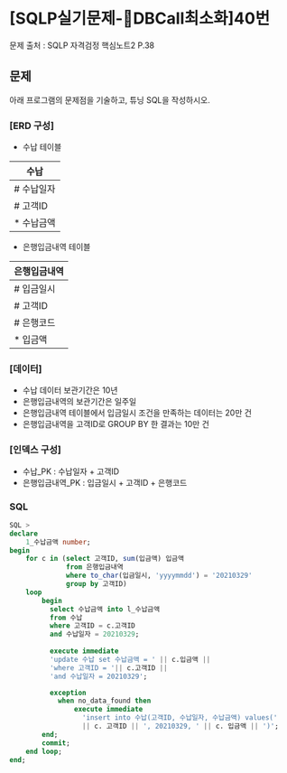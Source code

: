 # \[SQLP실기문제-DBCall최소화]40번

문제 출처 : SQLP 자격검정 핵심노트2 P.38

## 문제

아래 프로그램의 문제점을 기술하고, 튜닝 SQL을 작성하시오.

### \[ERD 구성]

* 수납 테이블

| 수납      |
| ------- |
| # 수납일자  |
| # 고객ID  |
| \* 수납금액 |

* 은행입금내역 테이블

| 은행입금내역 |
| ------ |
| # 입금일시 |
| # 고객ID |
| # 은행코드 |
| \* 입금액 |

### \[데이터]

* 수납 데이터 보관기간은 10년
* 은행입금내역의 보관기간은 일주일
* 은행입금내역 테이블에서 입금일시 조건을 만족하는 데이터는 20만 건
* 은행입금내역을 고객ID로 GROUP BY 한 결과는 10만 건

### \[인덱스 구성]

* 수납\_PK : 수납일자 + 고객ID
* 은행입금내역\_PK : 입금일시 + 고객ID + 은행코드

### SQL

```sql
SQL >
declare
	1_수납금액 number;
begin
	for c in (select 고객ID, sum(입금액) 입금액
			  from 은행입금내역
			  where to_char(입금일시, 'yyyymmdd') = '20210329'
			  group by 고객ID)
	loop
		begin
          select 수납금액 into l_수납금액
          from 수납
          where 고객ID = c.고객ID
          and 수납일자 = 20210329;
          
          execute immediate
          'update 수납 set 수납금액 = ' || c.입금액 ||
          'where 고객ID = '|| c.고객ID ||
          'and 수납일자 = 20210329';

		  exception
            when no_data_found then
            	execute immediate
                  'insert into 수납(고객ID, 수납일자, 수납금액) values(' 
                  || c. 고객ID || ', 20210329, ' || c. 입금액 || ')';
		end;
		commit;
	end loop;
end;
```
